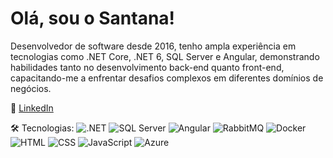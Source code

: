 # Olá, sou o Santana!

Desenvolvedor de software desde 2016, tenho ampla experiência em tecnologias como .NET Core, .NET 6, SQL Server e Angular, demonstrando habilidades tanto no desenvolvimento back-end quanto front-end, capacitando-me a enfrentar desafios complexos em diferentes domínios de negócios.

🔗 [LinkedIn](https://www.linkedin.com/in/danielsilvasantana/)

🛠️ Tecnologias: 
![.NET](https://img.shields.io/badge/-NET-512BD4?style=flat&logo=.net&logoColor=white)
![SQL Server](https://img.shields.io/badge/-SQL%20Server-CC2927?style=flat&logo=microsoft-sql-server&logoColor=white)
![Angular](https://img.shields.io/badge/-Angular-DD0031?style=flat&logo=angular&logoColor=white)
![RabbitMQ](https://img.shields.io/badge/-RabbitMQ-FF6600?style=flat&logo=rabbitmq&logoColor=white)
![Docker](https://img.shields.io/badge/-Docker-2496ED?style=flat&logo=docker&logoColor=white)
![HTML](https://img.shields.io/badge/-HTML-E34F26?style=flat&logo=html5&logoColor=white)
![CSS](https://img.shields.io/badge/-CSS-1572B6?style=flat&logo=css3&logoColor=white)
![JavaScript](https://img.shields.io/badge/-JavaScript-F7DF1E?style=flat&logo=javascript&logoColor=black)
![Azure](https://img.shields.io/badge/-Azure-0089D6?style=flat&logo=microsoft-azure&logoColor=white)
